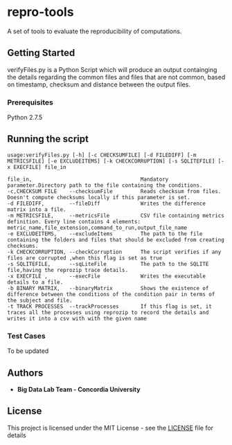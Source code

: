 # repro-tools
A set of tools to evaluate the reproducibility of computations.


## Getting Started

verifyFiles.py is a Python Script which will produce an output containging the details regarding the common files and files that are not common, based on timestamp, checksum and distance between the output files.

### Prerequisites

Python 2.7.5

## Running the script

```
usage:verifyFiles.py [-h] [-c CHECKSUMFILE] [-d FILEDIFF] [-m METRICSFILE] [-e EXCLUDEITEMS] [-k CHECKCORRUPTION] [-s SQLITEFILE] [-x EXECFILE] file_in

file_in,                                   Mandatory parameter.Directory path to the file containing the conditions.
-c,CHECKSUM FILE    --checksumFile         Reads checksum from files. Doesn't compute checksums locally if this parameter is set.
-d FILEDIFF,        --fileDiff             Writes the difference matrix into a file.
-m METRICSFILE,     --metricsFile          CSV file containing metrics definition. Every line contains 4 elements: metric_name,file_extension,command_to_run,output_file_name
-e EXCLUDEITEMS,    --excludeItems         The path to the file containing the folders and files that should be excluded from creating checksums.
-k CHECKCORRUPTION, --checkCorruption      The script verifies if any files are corrupted ,when this flag is set as true
-s SQLITEFILE,      --sqLiteFile           The path to the SQLITE file,having the reprozip trace details.
-x EXECFILE ,       --execFile             Writes the executable details to a file.
-b BINARY MATRIX,   --binaryMatrix         Shows the existence of difference between the conditions of the condition pair in terms of the subject and file.
-t TRACK PROCESSES  --trackProcesses       If this flag is set, it traces all the processes using reprozip to record the details and writes it into a csv with with the given name
```

### Test Cases

To be updated


## Authors

* **Big Data Lab Team - Concordia University**

## License

This project is licensed under the MIT License - see the [LICENSE](LICENSE) file for details



